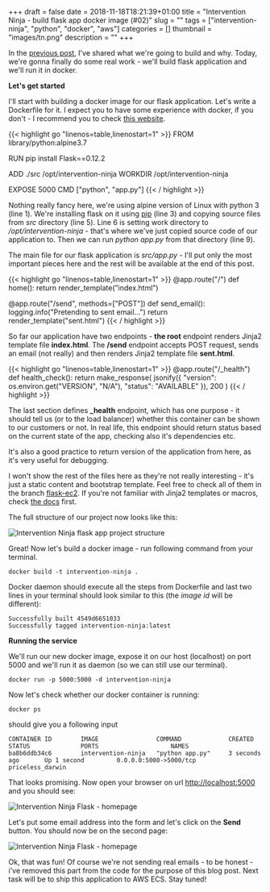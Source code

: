 +++
draft = false
date = 2018-11-18T18:21:39+01:00
title = "Intervention Ninja - build flask app docker image (#02)"
slug = ""
tags = ["intervention-ninja", "python", "docker", "aws"]
categories = []
thumbnail = "images/tn.png"
description = ""
+++

In the [previous post](posts/002-intervention-ninja-flask-app-running-on-aws-ecs), I've shared what we're going to build and why.
Today, we're gonna finally do some real work - we'll build flask application and we'll run it in docker. 

**Let's get started**

I'll start with building a docker image for our flask application. Let's write a Dockerfile for it. I expect you to have some experience with docker, if you don't - I recommend you to check <a href="https://docker-curriculum.com/" target="_blank">this website</a>.

{{< highlight go "linenos=table,linenostart=1" >}}
FROM library/python:alpine3.7

RUN pip install Flask==0.12.2

ADD ./src /opt/intervention-ninja
WORKDIR /opt/intervention-ninja

EXPOSE 5000
CMD ["python", "app.py"]
{{< / highlight >}}

Nothing really fancy here, we're using alpine version of Linux with python 3 (line 1). 
We're installing flask on it using <a href="https://pypi.org/project/pip/" target="_blank">pip</a> (line 3) 
and copying source files from *src* directory (line 5).
Line 6 is setting work directory to */opt/intervention-ninja* - that's where we've just copied source code of our application to.
Then we can run *python app.py* from that directory (line 9).

The main file for our flask application is *src/app.py* - I'll put only the most important pieces here and the rest will be available at the end of this post.

{{< highlight go "linenos=table,linenostart=1" >}}
@app.route("/")
def home():
    return render_template("index.html")

@app.route("/send", methods=["POST"])
def send_email():
    logging.info("Pretending to sent email...")
    return render_template("sent.html")
{{< / highlight >}}

So far our application have two endpoints - **the root** endpoint renders Jinja2 template file **index.html**.
The **/send** endpoint accepts POST request, sends an email (not really) and then renders Jinja2 template file **sent.html**. 

{{< highlight go "linenos=table,linenostart=1" >}}
@app.route("/_health")
def health_check():
    return make_response(
        jsonify({
            "version": os.environ.get("VERSION", "N/A"),
            "status": "AVAILABLE"
        }),
        200
    )
{{< / highlight >}}

The last section defines **_health** endpoint, which has one purpose - it should tell us 
(or to the load balancer) whether this container can be shown to our customers or not.
In real life, this endpoint should return status based on the current state of the app, checking also it's 
dependencies etc.

It's also a good practice to return version of the application from here, as it's very useful for debugging. 

I won't show the rest of the files here as they're not really interesting - it's just a static content and bootstrap template. 
Feel free to check all of them in the branch <a href="https://github.com/pkrayzel/intervention.ninja/tree/flask-ec2" target="_blank">flask-ec2</a>. 
If you're not familiar with Jinja2 templates or macros, check <a href="http://jinja.pocoo.org/docs/2.10/" target="_blank">the docs</a> first. 
  
The full structure of our project now looks like this:

![Intervention Ninja flask app project structure](images/in_flask_structure.png)

Great! Now let's build a docker image - run following command from your terminal.

```
docker build -t intervention-ninja .
```

Docker daemon should execute all the steps from Dockerfile and last two lines in your terminal 
should look similar to this (the *image id* will be different):

```
Successfully built 4549d6651033
Successfully tagged intervention-ninja:latest
```

**Running the service**

We'll run our new docker image, expose it on our host (localhost) on port 5000 and we'll run it as daemon (so we can still use our terminal).

```
docker run -p 5000:5000 -d intervention-ninja
```

Now let's check whether our docker container is running:

```
docker ps
```

should give you a following input

``` 
CONTAINER ID        IMAGE                COMMAND             CREATED             STATUS              PORTS                    NAMES
ba8b6ddb34c6        intervention-ninja   "python app.py"     3 seconds ago       Up 1 second         0.0.0.0:5000->5000/tcp   priceless_darwin
```

That looks promising. Now open your browser on url <a href="http://localhost:5000" target="_blank">http://localhost:5000</a> and you should see:

![Intervention Ninja Flask - homepage](images/in_flask_index.png)

Let's put some email address into the form and let's click on the **Send** button. You should now be on the second page:

![Intervention Ninja Flask - homepage](images/in_flask_send.png)

Ok, that was fun! Of course we're not sending real emails - to be honest - i've removed this part from the code for the purpose of this blog post.
Next task will be to ship this application to AWS ECS. Stay tuned!
